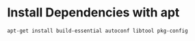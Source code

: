 # Install Dependencies with apt

```shell
apt-get install build-essential autoconf libtool pkg-config
```


